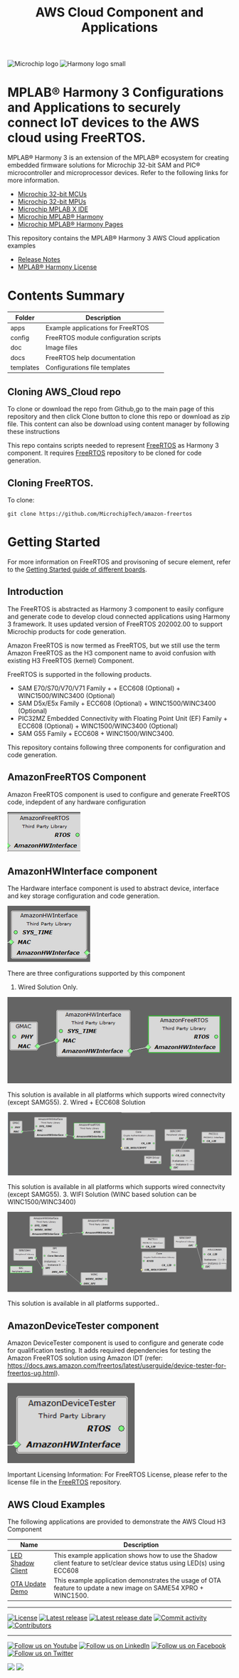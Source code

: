 ﻿---
title: AWS Cloud Component and Applications
has_children: true
has_toc: false
nav_order: 1
---
![Microchip logo](https://raw.githubusercontent.com/wiki/Microchip-MPLAB-Harmony/Microchip-MPLAB-Harmony.github.io/images/microchip_logo.png)
![Harmony logo small](https://raw.githubusercontent.com/wiki/Microchip-MPLAB-Harmony/Microchip-MPLAB-Harmony.github.io/images/microchip_mplab_harmony_logo_small.png)

# MPLAB® Harmony 3 Configurations and Applications to securely connect IoT devices to the AWS cloud using FreeRTOS.

MPLAB® Harmony 3 is an extension of the MPLAB® ecosystem for creating
embedded firmware solutions for Microchip 32-bit SAM and PIC® microcontroller
and microprocessor devices.  Refer to the following links for more information.

- [Microchip 32-bit MCUs](https://www.microchip.com/design-centers/32-bit)
- [Microchip 32-bit MPUs](https://www.microchip.com/design-centers/32-bit-mpus)
- [Microchip MPLAB X IDE](https://www.microchip.com/mplab/mplab-x-ide)
- [Microchip MPLAB® Harmony](https://www.microchip.com/mplab/mplab-harmony)
- [Microchip MPLAB® Harmony Pages](https://microchip-mplab-harmony.github.io/)

This repository contains the MPLAB® Harmony 3 AWS Cloud application examples

- [Release Notes](release_notes.md)
- [MPLAB® Harmony License](mplab_harmony_license.md)

# Contents Summary

| Folder    | Description                                                |
|-----------|------------------------------------------------------------|
| apps      | Example applications for FreeRTOS                   |
| config    | FreeRTOS module configuration scripts               |
| doc       | Image files           		         |
| docs      | FreeRTOS help documentation           		         |
| templates | Configurations file templates                              |


## Cloning AWS_Cloud repo

To clone or download the repo from Github,go to the main page of this repository and then click Clone button to clone this repo or download as zip file. This content can also be download using content manager by following these instructions

This repo contains scripts needed to represent [FreeRTOS](https://github.com/MicrochipTech/amazon-freertos) as Harmony 3 component. It requires [FreeRTOS](https://github.com/MicrochipTech/amazon-freertos) repository to be cloned for code generation.

## Cloning FreeRTOS.

To clone:
```
git clone https://github.com/MicrochipTech/amazon-freertos
```


# Getting Started

For more information on FreeRTOS and provisoning of secure element, refer to the [Getting Started guide of different boards](https://github.com/MicrochipTech/amazon-freertos/tree/mchpdev/vendors/microchip/boards).

## Introduction

The FreeRTOS is abstracted as Harmony 3 component to easily configure and generate code to develop cloud connected applications using Harmony 3 framework.
It uses updated version of FreeRTOS 202002.00 to support Microchip products for code generation.

Amazon FreeRTOS is now termed as FreeRTOS, but we still use the term Amazon FreeRTOS as the H3 component name to avoid confusion with 
existing H3 FreeRTOS (kernel) Component.

FreeRTOS is supported in the following products.

- SAM E70/S70/V70/V71 Family + + ECC608 (Optional) + WINC1500/WINC3400 (Optional)
- SAM D5x/E5x Family + ECC608 (Optional) + WINC1500/WINC3400 (Optional)
- PIC32MZ Embedded Connectivity with Floating Point Unit (EF) Family + ECC608 (Optional) + WINC1500/WINC3400 (Optional)
- SAM G55 Family + ECC608 + WINC1500/WINC3400.

This repository contains following three components for configuration and code generation.

## AmazonFreeRTOS Component 

Amazon FreeRTOS component is used to configure and generate FreeRTOS code, indepdent of any hardware configuration 

![Things Screen](doc/images/H3_Component_1.png)

## AmazonHWInterface component 

The Hardware interface component is used to abstract device, interface and key storage configuration and code generation. 

![Things Screen](doc/images/H3_Component_2.png)

There are three configurations supported by this component

1. Wired Solution Only.

![Things Screen](doc/images/image0.png)

This solution is available in all platforms which supports wired connectvity (except SAMG55).
2. Wired + ECC608 Solution 

![Things Screen](doc/images/image1.png)

This solution is available in all platforms which supports wired connectvity (except SAMG55).
3. WIFI Solution (WINC based solution can be WINC1500/WINC3400) 

![Things Screen](doc/images/image2.png)

This solution is available in all platforms supported..

## AmazonDeviceTester component 

Amazon DeviceTester component is used to configure and generate code for qualification testing. It adds required dependencies for testing the Amazon FreeRTOS solution using Amazon IDT (refer: https://docs.aws.amazon.com/freertos/latest/userguide/device-tester-for-freertos-ug.html). 

![Things Screen](doc/images/H3_Component_3.png) 

Important Licensing Information:
For FreeRTOS License, please refer to the license file in the [FreeRTOS](https://github.com/MicrochipTech/amazon-freertos/tree/mchpdev) repository. 



## AWS Cloud Examples

The following applications are provided to demonstrate the AWS Cloud H3 Component

| Name                                                                  | Description                                                        |
| --------                                                              | -----------                                                        |
| [LED Shadow Client](apps/led_shadow_client_ecc/readme.md)             | This example application shows how to use the Shadow client feature to set/clear device status using LED(s) using ECC608 |
| [OTA Update Demo](apps/ota_update_demo/readme.md)             		| This example application demonstrates the usage of OTA feature to update a new image on SAME54 XPRO + WINC1500. |



____

[![License](https://img.shields.io/badge/license-Harmony%20license-orange.svg)](https://github.com/Microchip-MPLAB-Harmony/aws_cloud/blob/master/mplab_harmony_license.md)
[![Latest release](https://img.shields.io/github/release/Microchip-MPLAB-Harmony/aws_cloud.svg)](https://github.com/Microchip-MPLAB-Harmony/aws_cloud/releases/latest)
[![Latest release date](https://img.shields.io/github/release-date/Microchip-MPLAB-Harmony/aws_cloud.svg)](https://github.com/Microchip-MPLAB-Harmony/aws_cloud/releases/latest)
[![Commit activity](https://img.shields.io/github/commit-activity/y/Microchip-MPLAB-Harmony/aws_cloud.svg)](https://github.com/Microchip-MPLAB-Harmony/aws_cloud/graphs/commit-activity)
[![Contributors](https://img.shields.io/github/contributors-anon/Microchip-MPLAB-Harmony/aws_cloud.svg)]()

____

[![Follow us on Youtube](https://img.shields.io/badge/Youtube-Follow%20us%20on%20Youtube-red.svg)](https://www.youtube.com/user/MicrochipTechnology)
[![Follow us on LinkedIn](https://img.shields.io/badge/LinkedIn-Follow%20us%20on%20LinkedIn-blue.svg)](https://www.linkedin.com/company/microchip-technology)
[![Follow us on Facebook](https://img.shields.io/badge/Facebook-Follow%20us%20on%20Facebook-blue.svg)](https://www.facebook.com/microchiptechnology/)
[![Follow us on Twitter](https://img.shields.io/twitter/follow/MicrochipTech.svg?style=social)](https://twitter.com/MicrochipTech)

[![](https://img.shields.io/github/stars/Microchip-MPLAB-Harmony/aws_cloud.svg?style=social)]()
[![](https://img.shields.io/github/watchers/Microchip-MPLAB-Harmony/aws_cloud.svg?style=social)]()


